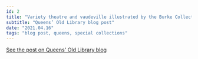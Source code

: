 ```yaml
---
id: 2
title: "Variety theatre and vaudeville illustrated by the Burke Collection"
subtitle: "Queens’ Old Library blog post"
date: "2021.04.16"
tags: "blog post, queens, special collections"
---
```


[See the post on Queens' Old Library blog](https://queenslib.wordpress.com/2021/04/16/variety-theatre-and-vaudeville-illustrated-by-the-burke-collection/)

